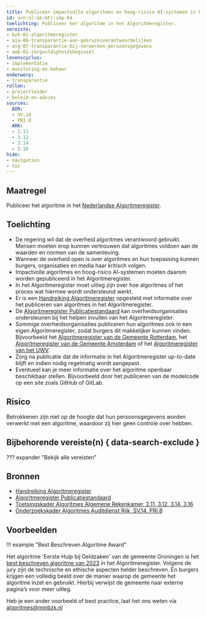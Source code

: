 ```yaml
---
title: Publiceer impactvolle algoritmes en hoog-risico AI-systemen in het Algoritmeregister
id: urn:nl:ak:mtr:imp-04
toelichting: Publiceer het algoritme in het Algoritmeregister.
vereiste:
- bzk-01-algoritmeregister
- aia-08-transparantie-aan-gebruiksverantwoordelijken
- avg-07-transparantie-bij-verwerken-persoonsgegevens
- awb-01-zorgvuldigheidsbeginsel
levenscyclus:
- implementatie
- monitoring-en-beheer
onderwerp:
- transparantie
rollen:
- projectleider
- beleid-en-advies
sources:
  ADR: 
  - SV.14
  - PRI.8
  ARK: 
  - 2.11
  - 3.12
  - 3.14
  - 3.16
hide:
- navigation
- toc
---
```


<!-- tags -->

## Maatregel

Publiceer het algoritme  in het [Nederlandse Algoritmeregister](../hulpmiddelen/algoritmeregister.md).  

## Toelichting
- De regering wil dat de overheid algoritmes verantwoord gebruikt. Mensen moeten erop kunnen vertrouwen dat algoritmes voldoen aan de waarden en normen van de samenleving.
- Wanneer de overheid open is over algoritmes en hun toepassing kunnen burgers, organisaties en media haar kritisch volgen.
- Impactvolle algoritmes en hoog-risico AI-systemen moeten daarom worden gepubliceerd in het Algoritmeregister.
- In het Algoritmeregister moet uitleg zijn over hoe algoritmes of het proces wat hiermee wordt ondersteund werkt.
- Er is een [Handreiking Algoritmeregister](https://www.digitaleoverheid.nl/document/handreiking-algoritmeregister/) opgesteld met informatie over het publiceren van algoritmes in het Algoritmeregister.
- De [Algoritmeregister Publicatiestandaard](https://regels.overheid.nl/standaarden/algoritmeregister-publicatiestandaard) kan overheidsorganisaties ondersteunen bij het helpen invullen van het Algoritmeregister.
- Sommige overheidsorganisaties publiceren hun algoritmes ook in een eigen Algoritmeregister, zodat burgers dit makkelijker kunnen vinden. Bijvoorbeeld het [Algoritmeregister van de Gemeente Rotterdam](https://algoritmeregister.rotterdam.nl/p/Onzealgoritmes), het [Algoritmeregister van de Gemeente Amsterdam](https://algoritmeregister.amsterdam.nl/) of het [Algoritmeregister van het UWV](https://www.uwv.nl/nl/over-uwv/organisatie/algoritmeregister-uwv). 
- Zorg na publicatie dat de informatie in het Algoritmeregister up-to-date blijft en indien nodig regelmatig wordt aangepast. 
- Eventueel kan je meer informatie over het algoritme openbaar beschikbaar stellen. Bijvoorbeeld door het publiceren van de modelcode op een site zoals GitHub of GitLab. 

## Risico
Betrokkenen zijn niet op de hoogte dat hun persoonsgegevens worden verwerkt met een algoritme, waardoor zij hier geen controle over hebben. 

## Bijbehorende vereiste(n) { data-search-exclude }
??? expander "Bekijk alle vereisten"
    <!-- list_vereisten_on_maatregelen_page -->

## Bronnen
- [Handreiking Algoritmeregister](https://www.digitaleoverheid.nl/document/handreiking-algoritmeregister/)
- [Algoritmeregister Publicatiestandaard](https://regels.overheid.nl/standaarden/algoritmeregister-publicatiestandaard)
- [Toetsingskader Algoritmes Algemene Rekenkamer, 2.11, 3.12, 3.14, 3.16](https://www.rekenkamer.nl/onderwerpen/algoritmes/documenten/publicaties/2024/05/15/het-toetsingskader-aan-de-slag) 
- [Onderzoekskader Algoritmes Auditdienst Rijk, SV.14, PRI.8](https://www.rijksoverheid.nl/documenten/rapporten/2023/07/11/onderzoekskader-algoritmes-adr-2023) 


## Voorbeelden
!!! example "Best Beschreven Algoritme Award"
 
Het algoritme 'Eerste Hulp bij Geldzaken' van de gemeente Groningen is het [best beschreven algoritme van 2023](https://www.digitaleoverheid.nl/nieuws/groningen-wint-best-beschreven-algoritme-award/) in het Algoritmeregister. Volgens de jury zijn de technische en ethische aspecten helder beschreven. En burgers krijgen een volledig beeld over de manier waarop de gemeente het algoritme inzet en gebruikt. Hierbij verwijst de gemeente naar externe pagina’s voor meer uitleg.
           

Heb je een ander voorbeeld of best practice, laat het ons weten via [algoritmes@minbzk.nl](mailto:algoritmes@minbzk.nl) 
